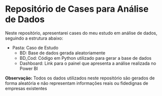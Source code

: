 # Repositório de Cases para Análise de Dados
Neste repositório, apresentarei cases do meu estudo em análise de dados, seguindo a estrutura abaixo:

- Pasta: Caso de Estudo
  - BD: Base de dados gerada aleatoriamente
  - BD_Cod: Código em Python utilizado para gerar a base de dados
  - Dashboard: Link para o painel que apresenta a análise realizada no Power BI
 
**Observação:** Todos os dados utilizados neste repositório são gerados de forma aleatória e não representam informações reais ou fidedignas de empresas existentes
